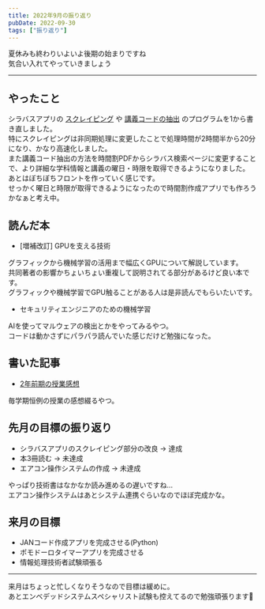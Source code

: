 ```yaml
---
title: 2022年9月の振り返り
pubDate: 2022-09-30
tags: ["振り返り"]
---
```


夏休みも終わりいよいよ後期の始まりですね  
気合い入れてやっていきましょう  

---

## やったこと

シラバスアプリの
[スクレイピング](https://github.com/oit-tools/syllabus-scraping)
や
[講義コードの抽出](https://github.com/oit-tools/syllabus-extract)
のプログラムを1から書き直しました。  
特にスクレイピングは非同期処理に変更したことで処理時間が2時間半から20分になり、かなり高速化しました。  
また講義コード抽出の方法を時間割PDFからシラバス検索ページに変更することで、より詳細な学科情報と講義の曜日・時限を取得できるようになりました。  
あとはぼちぼちフロントを作っていく感じです。  
せっかく曜日と時限が取得できるようになったので時間割作成アプリでも作ろうかなぁと考え中。  

## 読んだ本

- [増補改訂] GPUを支える技術

グラフィックから機械学習の活用まで幅広くGPUについて解説しています。  
共同著者の影響かちょいちょい重複して説明されてる部分があるけど良い本です。  
グラフィックや機械学習でGPU触ることがある人は是非読んでもらいたいです。  

- セキュリティエンジニアのための機械学習

AIを使ってマルウェアの検出とかをやってみるやつ。  
コードは動かさずにパラパラ読んでいた感じだけど勉強になった。  

## 書いた記事

- [2年前期の授業感想](https://yashikota.com/blog/22fs-kougi)  

毎学期恒例の授業の感想綴るやつ。  

## 先月の目標の振り返り

- シラバスアプリのスクレイピング部分の改良
  → 達成
- 本3冊読む
  → 未達成
- エアコン操作システムの作成
  → 未達成

やっぱり技術書はなかなか読み進めるの遅いですね…  
エアコン操作システムはあとシステム連携ぐらいなのでほぼ完成かな。  

## 来月の目標

- JANコード作成アプリを完成させる(Python)
- ポモドーロタイマーアプリを完成させる
- 情報処理技術者試験頑張る

---

来月はちょっと忙しくなりそうなので目標は緩めに。  
あとエンベデッドシステムスペシャリスト試験も控えてるので勉強頑張ります💪  
